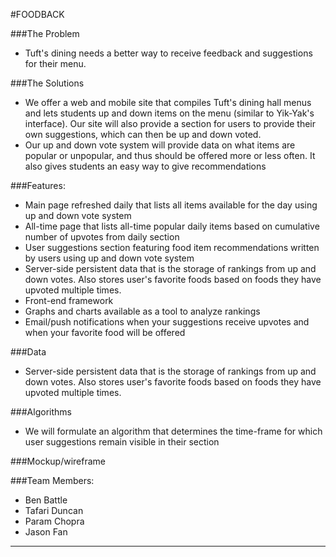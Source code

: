 #FOODBACK

###The Problem
* Tuft's dining needs a better way to receive feedback and suggestions for their menu.

###The Solutions
* We offer a web and mobile site that compiles Tuft's dining hall menus and lets students up and down items on the menu (similar to Yik-Yak's interface).  Our site will also provide a section for users to provide their own suggestions, which can then be up and down voted.  
* Our up and down vote system will provide data on what items are popular or unpopular, and thus should be offered more or less often.  It also gives   	students an easy way to give recommendations

###Features:
* Main page refreshed daily that lists all items available for the day using up and down vote system
* All-time page that lists all-time popular daily items based on cumulative number of upvotes from daily section
* User suggestions section featuring food item recommendations written by users using up and down vote system
* Server-side persistent data that is the storage of rankings from up and down votes.  Also stores user's favorite foods based on foods they have 			upvoted multiple times.
* Front-end framework
* Graphs and charts available as a tool to analyze rankings
* Email/push notifications when your suggestions receive upvotes and when your favorite food will be offered

###Data
* Server-side persistent data that is the storage of rankings from up and down votes.  Also stores user's favorite foods based on foods they have 			upvoted multiple times.

###Algorithms
* We will formulate an algorithm that determines the time-frame for which user suggestions remain visible in their section

###Mockup/wireframe

###Team Members:

* Ben Battle
* Tafari Duncan
* Param Chopra
* Jason Fan
***

